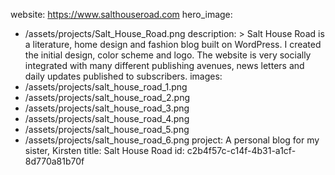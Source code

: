 website: https://www.salthouseroad.com
hero_image:
  - /assets/projects/Salt_House_Road.png
description: >
  Salt House Road is a literature, home design and fashion blog built on WordPress. I created the
  initial design, color scheme and logo. The website is very socially integrated with many different
  publishing avenues, news letters and daily updates published to subscribers.
images:
  - /assets/projects/salt_house_road_1.png
  - /assets/projects/salt_house_road_2.png
  - /assets/projects/salt_house_road_3.png
  - /assets/projects/salt_house_road_4.png
  - /assets/projects/salt_house_road_5.png
  - /assets/projects/salt_house_road_6.png
project: A personal blog for my sister, Kirsten
title: Salt House Road
id: c2b4f57c-c14f-4b31-a1cf-8d770a81b70f
